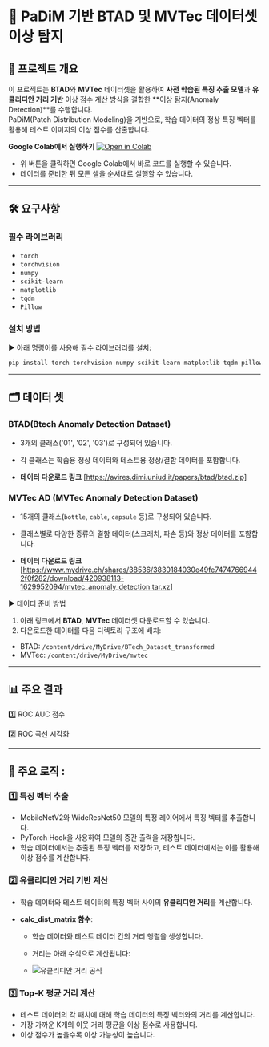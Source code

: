 # 🚀 **PaDiM 기반 BTAD 및 MVTec 데이터셋 이상 탐지**

## 📖 **프로젝트 개요**
이 프로젝트는 **BTAD**와 **MVTec** 데이터셋을 활용하여 **사전 학습된 특징 추출 모델**과 **유클리디안 거리 기반** 이상 점수 계산 방식을 결합한 **이상 탐지(Anomaly Detection)**를 수행합니다.  
PaDiM(Patch Distribution Modeling)을 기반으로, 학습 데이터의 정상 특징 벡터를 활용해 테스트 이미지의 이상 점수를 산출합니다.

**Google Colab에서 실행하기** 
[![Open in Colab](https://colab.research.google.com/assets/colab-badge.svg)](https://colab.research.google.com/drive/12qrIF3lPCsk0QGX_n5iFEd_Q1WHu-_JT?usp=drive_link)
- 위 버튼을 클릭하면 Google Colab에서 바로 코드를 실행할 수 있습니다.
- 데이터를 준비한 뒤 모든 셀을 순서대로 실행할 수 있습니다.

---

## 🛠️ **요구사항**
### **필수 라이브러리**
- `torch`
- `torchvision`
- `numpy`
- `scikit-learn`
- `matplotlib`
- `tqdm`
- `Pillow`

### **설치 방법**
▶️ 아래 명령어를 사용해 필수 라이브러리를 설치:
```bash
pip install torch torchvision numpy scikit-learn matplotlib tqdm pillow
```

---

## 🗂️ **데이터 셋**
### **BTAD(Btech Anomaly Detection Dataset)**
- 3개의 클래스('01', '02', '03')로 구성되어 있습니다.
- 각 클래스는 학습용 정상 데이터와 테스트용 정상/결함 데이터를 포함합니다.
  
- **데이터 다운로드 링크**
  [https://avires.dimi.uniud.it/papers/btad/btad.zip]

### **MVTec AD (MVTec Anomaly Detection Dataset)**
- 15개의 클래스(`bottle`, `cable`, `capsule` 등)로 구성되어 있습니다.
- 클래스별로 다양한 종류의 결함 데이터(스크래치, 파손 등)와 정상 데이터를 포함합니다.
  
- **데이터 다운로드 링크**
  [https://www.mydrive.ch/shares/38536/3830184030e49fe74747669442f0f282/download/420938113-1629952094/mvtec_anomaly_detection.tar.xz]

▶️ 데이터 준비 방법
1. 아래 링크에서 **BTAD**, **MVTec** 데이터셋 다운로드할 수 있습니다.
2. 다운로드한 데이터를 다음 디렉토리 구조에 배치:
 - BTAD: `/content/drive/MyDrive/BTech_Dataset_transformed`
 - MVTec: `/content/drive/MyDrive/mvtec`

---

## 📊 **주요 결과**
1️⃣ ROC AUC 점수

2️⃣ ROC 곡선 시각화

---

## 🧠 **주요 로직** :

### 1️⃣ 특징 벡터 추출
- MobileNetV2와 WideResNet50 모델의 특정 레이어에서 특징 벡터를 추출합니다.
- PyTorch Hook을 사용하여 모델의 중간 출력을 저장합니다.
- 학습 데이터에서는 추출된 특징 벡터를 저장하고, 테스트 데이터에서는 이를 활용해 이상 점수를 계산합니다.

### 2️⃣ **유클리디안 거리 기반 계산**
- 학습 데이터와 테스트 데이터의 특징 벡터 사이의 **유클리디안 거리**를 계산합니다.

- **calc_dist_matrix 함수**:
  - 학습 데이터와 테스트 데이터 간의 거리 행렬을 생성합니다.
  - 거리는 아래 수식으로 계산됩니다:

  - ![유클리디안 거리 공식](https://latex.codecogs.com/png.latex?d(x,y)%20=%20\sqrt{\sum_{i}(x_i%20-%20y_i)^2})


### 3️⃣ Top-K 평균 거리 계산
- 테스트 데이터의 각 패치에 대해 학습 데이터의 특징 벡터와의 거리를 계산합니다.
- 가장 가까운 K개의 이웃 거리 평균을 이상 점수로 사용합니다.
- 이상 점수가 높을수록 이상 가능성이 높습니다.

